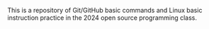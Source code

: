 This is a repository of Git/GitHub basic commands and Linux basic instruction practice in the 2024 open source programming class.
